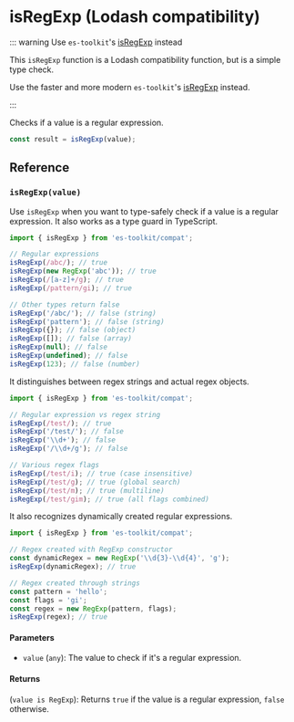 # isRegExp (Lodash compatibility)

::: warning Use `es-toolkit`'s [isRegExp](../../predicate/isRegExp.md) instead

This `isRegExp` function is a Lodash compatibility function, but is a simple type check.

Use the faster and more modern `es-toolkit`'s [isRegExp](../../predicate/isRegExp.md) instead.

:::

Checks if a value is a regular expression.

```typescript
const result = isRegExp(value);
```

## Reference

### `isRegExp(value)`

Use `isRegExp` when you want to type-safely check if a value is a regular expression. It also works as a type guard in TypeScript.

```typescript
import { isRegExp } from 'es-toolkit/compat';

// Regular expressions
isRegExp(/abc/); // true
isRegExp(new RegExp('abc')); // true
isRegExp(/[a-z]+/g); // true
isRegExp(/pattern/gi); // true

// Other types return false
isRegExp('/abc/'); // false (string)
isRegExp('pattern'); // false (string)
isRegExp({}); // false (object)
isRegExp([]); // false (array)
isRegExp(null); // false
isRegExp(undefined); // false
isRegExp(123); // false (number)
```

It distinguishes between regex strings and actual regex objects.

```typescript
import { isRegExp } from 'es-toolkit/compat';

// Regular expression vs regex string
isRegExp(/test/); // true
isRegExp('/test/'); // false
isRegExp('\\d+'); // false
isRegExp('/\\d+/g'); // false

// Various regex flags
isRegExp(/test/i); // true (case insensitive)
isRegExp(/test/g); // true (global search)
isRegExp(/test/m); // true (multiline)
isRegExp(/test/gim); // true (all flags combined)
```

It also recognizes dynamically created regular expressions.

```typescript
import { isRegExp } from 'es-toolkit/compat';

// Regex created with RegExp constructor
const dynamicRegex = new RegExp('\\d{3}-\\d{4}', 'g');
isRegExp(dynamicRegex); // true

// Regex created through strings
const pattern = 'hello';
const flags = 'gi';
const regex = new RegExp(pattern, flags);
isRegExp(regex); // true
```

#### Parameters

- `value` (`any`): The value to check if it's a regular expression.

#### Returns

(`value is RegExp`): Returns `true` if the value is a regular expression, `false` otherwise.

